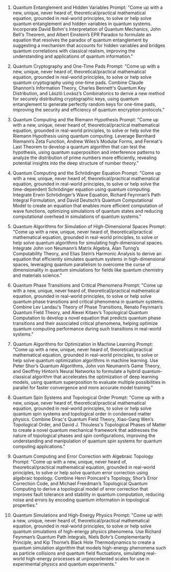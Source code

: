 1. Quantum Entanglement and Hidden Variables
Prompt:
"Come up with a new, unique, never heard of, theoretical/practical mathematical equation, grounded in real-world principles, to solve or help solve quantum entanglement and hidden variables in quantum systems. Incorporate David Bohm's Interpretation of Quantum Mechanics, John Bell's Theorem, and Albert Einstein’s EPR Paradox to formulate an equation that resolves the paradox of quantum entanglement by suggesting a mechanism that accounts for hidden variables and bridges quantum correlations with classical realism, improving the understanding and applications of quantum information."

2. Quantum Cryptography and One-Time Pads
Prompt:
"Come up with a new, unique, never heard of, theoretical/practical mathematical equation, grounded in real-world principles, to solve or help solve quantum cryptography using one-time pads. Combine Claude Shannon’s Information Theory, Charles Bennett's Quantum Key Distribution, and László Lovász’s Combinatorics to derive a new method for securely distributing cryptographic keys, using quantum entanglement to generate perfectly random keys for one-time pads, improving the security and efficiency of quantum encryption protocols."

3. Quantum Computing and the Riemann Hypothesis
Prompt:
"Come up with a new, unique, never heard of, theoretical/practical mathematical equation, grounded in real-world principles, to solve or help solve the Riemann Hypothesis using quantum computing. Leverage Bernhard Riemann’s Zeta Function, Andrew Wiles’s Modular Forms, and Fermat's Last Theorem to develop a quantum algorithm that can test the hypothesis, using quantum superposition and interference patterns to analyze the distribution of prime numbers more efficiently, revealing potential insights into the deep structure of number theory."

4. Quantum Computing and the Schrödinger Equation
Prompt:
"Come up with a new, unique, never heard of, theoretical/practical mathematical equation, grounded in real-world principles, to solve or help solve the time-dependent Schrödinger equation using quantum computing. Integrate Erwin Schrödinger’s Wave Equation, Richard Feynman’s Path Integral Formulation, and David Deutsch’s Quantum Computational Model to create an equation that enables more efficient computation of wave functions, optimizing simulations of quantum states and reducing computational overhead in simulations of quantum systems."

5. Quantum Algorithms for Simulation of High-Dimensional Spaces
Prompt:
"Come up with a new, unique, never heard of, theoretical/practical mathematical equation, grounded in real-world principles, to solve or help solve quantum algorithms for simulating high-dimensional spaces. Integrate John von Neumann’s Matrix Algebra, Alan Turing’s Computability Theory, and Elias Stein’s Harmonic Analysis to derive an equation that efficiently simulates quantum systems in high-dimensional spaces, leveraging quantum parallelism to overcome the curse of dimensionality in quantum simulations for fields like quantum chemistry and materials science."

6. Quantum Phase Transitions and Critical Phenomena
Prompt:
"Come up with a new, unique, never heard of, theoretical/practical mathematical equation, grounded in real-world principles, to solve or help solve quantum phase transitions and critical phenomena in quantum systems. Combine Lev Landau's Theory of Phase Transitions, Renato Feynman’s Quantum Field Theory, and Alexei Kitaev’s Topological Quantum Computation to develop a novel equation that predicts quantum phase transitions and their associated critical phenomena, helping optimize quantum computing performance during such transitions in real-world systems."

7. Quantum Algorithms for Optimization in Machine Learning
Prompt:
"Come up with a new, unique, never heard of, theoretical/practical mathematical equation, grounded in real-world principles, to solve or help solve quantum optimization algorithms in machine learning. Use Peter Shor’s Quantum Algorithms, John von Neumann’s Game Theory, and Geoffrey Hinton’s Neural Networks to formulate a hybrid quantum-classical algorithm that accelerates the optimization of deep learning models, using quantum superposition to evaluate multiple possibilities in parallel for faster convergence and more accurate model training."

8. Quantum Spin Systems and Topological Order
Prompt:
"Come up with a new, unique, never heard of, theoretical/practical mathematical equation, grounded in real-world principles, to solve or help solve quantum spin systems and topological order in condensed matter physics. Combine Dirac's Quantum Field Theory, Xiao-Gang Wen’s Topological Order, and David J. Thouless's Topological Phases of Matter to create a novel quantum mechanical framework that addresses the nature of topological phases and spin configurations, improving the understanding and manipulation of quantum spin systems for quantum computing applications."

9. Quantum Computing and Error Correction with Algebraic Topology
Prompt:
"Come up with a new, unique, never heard of, theoretical/practical mathematical equation, grounded in real-world principles, to solve or help solve quantum error correction using algebraic topology. Combine Henri Poincaré's Topology, Shor’s Error Correction Code, and Michael Freedman’s Topological Quantum Computing to derive a topological model of error correction that improves fault tolerance and stability in quantum computation, reducing noise and errors by encoding quantum information in topological properties."

10. Quantum Simulations and High-Energy Physics
Prompt:
"Come up with a new, unique, never heard of, theoretical/practical mathematical equation, grounded in real-world principles, to solve or help solve quantum simulations of high-energy physics phenomena. Use Richard Feynman’s Quantum Path Integrals, Niels Bohr’s Complementarity Principle, and Kip Thorne’s Black Hole Thermodynamics to create a quantum simulation algorithm that models high-energy phenomena such as particle collisions and quantum field fluctuations, simulating real-world high-energy processes at unprecedented scales for use in experimental physics and quantum experiments."
